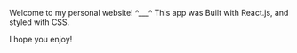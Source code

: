Welcome to my personal website! ^___^
This app was Built with React.js, and styled with CSS.

I hope you enjoy!